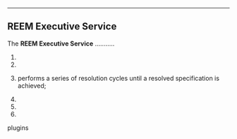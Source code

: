 -----------------------------------------------------------------------------------------------
## REEM Executive Service

The __REEM Executive Service__ ...........







 1. 
 
 2. 
 
 3. performs a series of resolution cycles until a resolved specification is achieved; 
 
 4. 
 
 5. 
 
 6. 










plugins








